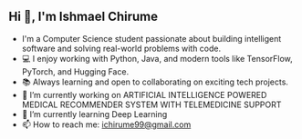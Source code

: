 ## Hi 👋, I'm Ishmael Chirume

- I'm a Computer Science student passionate about building intelligent software and solving real-world problems with code.
- 💻 I enjoy working with Python, Java, and modern tools like TensorFlow, PyTorch, and Hugging Face.
- 📚 Always learning and open to collaborating on exciting tech projects.
- 🔭 I’m currently working on ARTIFICIAL INTELLIGENCE POWERED MEDICAL RECOMMENDER SYSTEM WITH TELEMEDICINE SUPPORT
- 🌱 I’m currently learning Deep Learning
- 📫 How to reach me: ichirume99@gmail.com

<!--
**ishazi/ishazi** is a ✨ _special_ ✨ repository because its `README.md` (this file) appears on your GitHub profile.

Here are some ideas to get you started:

- 🔭 I’m currently working on ...
- 🌱 I’m currently learning ...
- 👯 I’m looking to collaborate on ...
- 🤔 I’m looking for help with ...
- 💬 Ask me about ...
- 📫 How to reach me: ...
- 😄 Pronouns: ...
- ⚡ Fun fact: ...
-->
